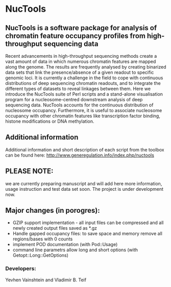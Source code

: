 # NucTools

## NucTools is a software package for analysis of chromatin feature occupancy profiles from high-throughput sequencing data
 
Recent advancements in high-throughput sequencing methods create a vast amount of data in which numerous chromatin features are mapped along the genome. The results are frequently analysed by creating binarized data sets that link the presence/absence of a given readout to specific genomic loci. It is currently a challenge in the field to cope with continuous distributions of deep sequencing chromatin readouts, and to integrate the different types of datasets to reveal linkages between them. Here we introduce the NucTools suite of Perl scripts and a stand-alone visualisation program for a nucleosome-centred downstream analysis of deep sequencing data. NucTools accounts for the continuous distribution of nucleosome occupancy. Furthermore, it is useful to associate nucleosome occupancy with other chromatin features like transcription factor binding, histone modifications or DNA methylation.

## Additional information

Additional information and short description of each script from the toolbox can be found here:
http://www.generegulation.info/index.php/nuctools

## PLEASE NOTE:
we are currently preparing manuscript and will add here more information, usage instruction and test data set soon.
The project is under development now.

## Major changes (in porogres):
- GZIP support implementation - all input files can be compressed and all newly created output files saved as *.gz
- Handle gapped occupancy files: to save space and memory remove all regions/bases with 0 counts
- implement POD documentation (with Pod::Usage)
- command line parametrs allow long and short options (with Getopt::Long::GetOptions)

### Developers: 
Yevhen Vainshtein and Vladimir B. Teif
